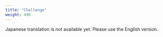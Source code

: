 ```yaml
---
title: "Challenge"
weight: 490
---
```


Japanese translation is not available yet. Please use the English version.
